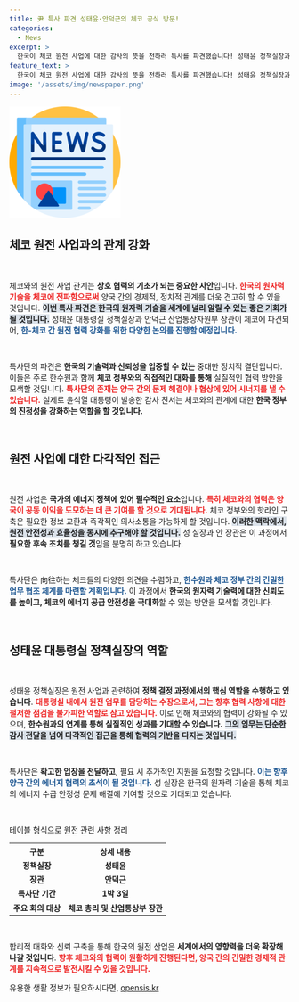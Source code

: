 ```yaml
---
title: 尹 특사 파견 성태윤·안덕근의 체코 공식 방문!
categories:
  - News
excerpt: >
  한국이 체코 원전 사업에 대한 감사의 뜻을 전하러 특사를 파견했습니다! 성태윤 정책실장과 안덕근 장관의 만남이 주목받는 가운데, 한-체코 간 핫라인 구축 논의가 이어질 예정입니다. 클릭해서 더 살펴보세요!
feature_text: >
  한국이 체코 원전 사업에 대한 감사의 뜻을 전하러 특사를 파견했습니다! 성태윤 정책실장과 안덕근 장관의 만남이 주목받는 가운데, 한-체코 간 핫라인 구축 논의가 이어질 예정입니다. 클릭해서 더 살펴보세요!
image: '/assets/img/newspaper.png'
---
```


<p><img src="/assets/img/newspaper.png" alt="kimp 속보" /></p>

<h2 data-ke-size="size26">체코 원전 사업과의 관계 강화</h2>

<p data-ke-size="size16">&nbsp;</p>

<p>체코와의 원전 사업 관계는 <strong>상호 협력의 기초가 되는 중요한 사안</strong>입니다. <b><span style="color: #ee2323;">한국의 원자력 기술을 체코에 전파함으로써</span></b> 양국 간의 경제적, 정치적 관계를 더욱 견고히 할 수 있을 것입니다. <b><span style="background-color: #21538527;">이번 특사 파견은 한국의 원자력 기술을 세계에 널리 알릴 수 있는 좋은 기회가 될 것입니다.</span></b> 성태윤 대통령실 정책실장과 안덕근 산업통상자원부 장관이 체코에 파견되어, <b><span style="color: #1a5490;">한-체코 간 원전 협력 강화를 위한 다양한 논의를 진행할 예정입니다.</span></b></p>

<p data-ke-size="size16">&nbsp;</p>

<p>특사단의 파견은 <strong>한국의 기술력과 신뢰성을 입증할 수 있는</strong> 중대한 정치적 결단입니다. 이들은 주로 한수원과 함께 <strong>체코 정부와의 직접적인 대화를 통해</strong> 실질적인 협력 방안을 모색할 것입니다. <b><span style="color: #ee2323;">특사단의 존재는 양국 간의 문제 해결이나 협상에 있어 시너지를 낼 수 있습니다.</span></b> 실제로 윤석열 대통령이 발송한 감사 친서는 체코와의 관계에 대한 <strong>한국 정부의 진정성을 강화하는 역할을 할 것입니다.</strong></p>

<p data-ke-size="size16">&nbsp;</p>

<h2 data-ke-size="size26">원전 사업에 대한 다각적인 접근</h2>

<p data-ke-size="size16">&nbsp;</p>

<p>원전 사업은 <strong>국가의 에너지 정책에 있어 필수적인 요소</strong>입니다. <b><span style="color: #ee2323;">특히 체코와의 협력은 양국이 공동 이익을 도모하는 데 큰 기여를 할 것으로 기대됩니다.</span></b> 체코 정부와의 핫라인 구축은 필요한 정보 교환과 즉각적인 의사소통을 가능하게 할 것입니다. <b><span style="background-color: #21538527;">이러한 맥락에서, 원전 안전성과 효율성을 동시에 추구해야 할 것입니다.</span></b> 성 실장과 안 장관은 이 과정에서 <strong>필요한 후속 조치를 챙길 것</strong>임을 분명히 하고 있습니다.</p>

<p data-ke-size="size16">&nbsp;</p>

<p>특사단은 向往하는 체크들의 다양한 의견을 수렴하고, <b><span style="color: #1a5490;">한수원과 체코 정부 간의 긴밀한 업무 협조 체계를 마련할 계획입니다.</span></b> 이 과정에서 <strong>한국의 원자력 기술력에 대한 신뢰도를 높이고, 체코의 에너지 공급 안전성을 극대화</strong>할 수 있는 방안을 모색할 것입니다.</p>

<p data-ke-size="size16">&nbsp;</p>

<h2 data-ke-size="size26">성태윤 대통령실 정책실장의 역할</h2>

<p data-ke-size="size16">&nbsp;</p>

<p>성태윤 정책실장은 원전 사업과 관련하여 <strong>정책 결정 과정에서의 핵심 역할을 수행하고 있습니다</strong>. <b><span style="color: #ee2323;">대통령실 내에서 원전 업무를 담당하는 수장으로서, 그는 향후 협력 사항에 대한 철저한 점검을 불가피한 역할로 삼고 있습니다.</span></b> 이로 인해 체코와의 협력이 강화될 수 있으며, <strong>한수원과의 연계를 통해 실질적인 성과를 기대할 수 있습니다.</strong> <b><span style="background-color: #21538527;">그의 임무는 단순한 감사 전달을 넘어 다각적인 접근을 통해 협력의 기반을 다지는 것입니다.</span></b></p>

<p data-ke-size="size16">&nbsp;</p>

<p>특사단은 <strong>확고한 입장을 전달하고</strong>, 필요 시 추가적인 지원을 요청할 것입니다. <b><span style="color: #1a5490;">이는 향후 양국 간의 에너지 협력의 초석이 될 것입니다.</span></b> 성 실장은 한국의 원자력 기술을 통해 체코의 에너지 수급 안정성 문제 해결에 기여할 것으로 기대되고 있습니다. </p>

<p data-ke-size="size16">&nbsp;</p>

<p>테이블 형식으로 원전 관련 사항 정리</p>

<table>
  <tr>
    <th style="text-align: center;">구분</th>
    <th style="text-align: center;">상세 내용</th>
  </tr>
  <tr>
    <td style="text-align: center;"><b>정책실장</b></td>
    <td style="text-align: center;"><b>성태윤</b></td>
  </tr>
  <tr>
    <td style="text-align: center;"><b>장관</b></td>
    <td style="text-align: center;"><b>안덕근</b></td>
  </tr>
  <tr>
    <td style="text-align: center;"><b>특사단 기간</b></td>
    <td style="text-align: center;"><b>1박 3일</b></td>
  </tr>
  <tr>
    <td style="text-align: center;"><b>주요 회의 대상</b></td>
    <td style="text-align: center;"><b>체코 총리 및 산업통상부 장관</b></td>
  </tr>
</table>

<p data-ke-size="size16">&nbsp;</p>

<p>합리적 대화와 신뢰 구축을 통해 한국의 원전 산업은 <strong>세계에서의 영향력을 더욱 확장해 나갈 것입니다</strong>. <b><span style="color: #ee2323;">향후 체코와의 협력이 원활하게 진행된다면, 양국 간의 긴밀한 경제적 관계를 지속적으로 발전시킬 수 있을 것입니다.</span></b></p>
유용한 생활 정보가 필요하시다면, <a href="https://opensis.kr" rel="dofollow">opensis.kr</a>


